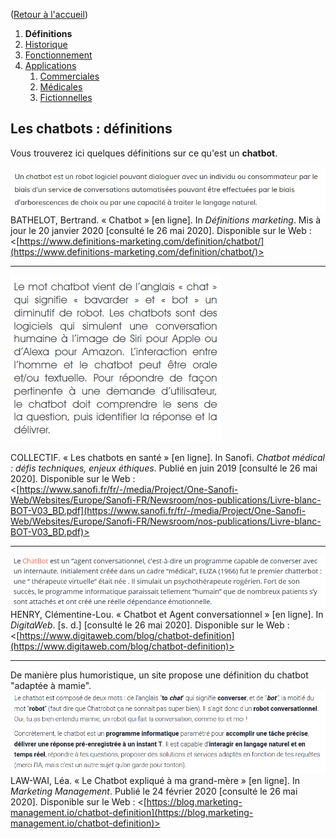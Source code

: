 ([Retour à l'accueil](https://sylviehannon.github.io/chatbot/))
1. **Définitions**
2. [Historique](historique.md)
3. [Fonctionnement](fonctionnement.md)
4. [Applications](applications.md)
      1. [Commerciales](acommerciales.md)
      2. [Médicales](amedicales.md)
      3. [Fictionnelles](afictions.md)

## Les chatbots : définitions

Vous trouverez ici quelques définitions sur ce qu'est un **chatbot**.

[![Image](lesimages/Def2.png)](https://www.definitions-marketing.com/definition/chatbot/)
BATHELOT, Bertrand. « Chatbot » [en ligne]. In *Définitions marketing*. Mis à jour le 20 janvier 2020 [consulté le 26 mai 2020]. Disponible sur le Web : <[https://www.definitions-marketing.com/definition/chatbot/](https://www.definitions-marketing.com/definition/chatbot/)>

---

[![Image](lesimages/Def6.png)](https://www.sanofi.fr/fr/-/media/Project/One-Sanofi-Web/Websites/Europe/Sanofi-FR/Newsroom/nos-publications/Livre-blanc-BOT-V03_BD.pdf)

COLLECTIF. « Les chatbots en santé » [en ligne]. In Sanofi. *Chatbot médical : défis techniques, enjeux éthiques*. Publié en juin 2019 [consulté le 26 mai 2020]. Disponible sur le Web : <[https://www.sanofi.fr/fr/-/media/Project/One-Sanofi-Web/Websites/Europe/Sanofi-FR/Newsroom/nos-publications/Livre-blanc-BOT-V03_BD.pdf](https://www.sanofi.fr/fr/-/media/Project/One-Sanofi-Web/Websites/Europe/Sanofi-FR/Newsroom/nos-publications/Livre-blanc-BOT-V03_BD.pdf)>

---

[![Image](lesimages/Def3.png)](https://www.digitaweb.com/blog/chatbot-definition)
HENRY, Clémentine-Lou. « Chatbot et Agent conversationnel » [en ligne]. In *DigitaWeb*. [s. d.] [consulté le 26 mai 2020]. Disponible sur le Web : <[https://www.digitaweb.com/blog/chatbot-definition](https://www.digitaweb.com/blog/chatbot-definition)>

---

De manière plus humoristique, un site propose une définition du chatbot "adaptée à mamie".
[![Image](lesimages/Def5.png)](https://blog.marketing-management.io/chatbot-definition)
LAW-WAI, Léa. « Le Chatbot expliqué à ma grand-mère » [en ligne]. In *Marketing Management*. Publié le 24 février 2020 [consulté le 26 mai 2020]. Disponible sur le Web : <[https://blog.marketing-management.io/chatbot-definition](https://blog.marketing-management.io/chatbot-definition)>
